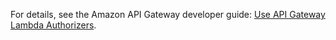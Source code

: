 For details, see the Amazon API Gateway developer guide: [Use API Gateway Lambda Authorizers](https://docs.aws.amazon.com/apigateway/latest/developerguide/apigateway-use-lambda-authorizer.html). 
